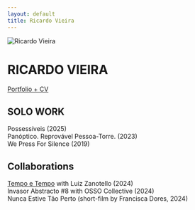 ```yaml
---
layout: default
title: Ricardo Vieira
---
```


<div class="intro">
  <img src="/assets/images/profile.jpg" alt="Ricardo Vieira" class="profile-pic">
  <div class="intro-text">

# RICARDO VIEIRA
<span class="subtitle"><a href="https://drive.google.com/file/d/1h6vjKp67jGPnLY6Mnubx8NZEv_2xnL_1/view?usp=sharing" target="_blank">Portfolio + CV</a></span>

## SOLO WORK
Possessíveis (2025)  
Panóptico. Reprovável Pessoa-Torre. (2023)  
We Press For Silence (2019)  

## Collaborations
<a href="https://luizzanotello.com/tempo-e-tempo/" target="_blank">Tempo e Tempo</a> with Luiz Zanotello (2024)  
Invasor Abstracto #8 with OSSO Collective (2024)  
Nunca Estive Tão Perto (short-film by Francisca Dores, 2024)

  </div>
</div>